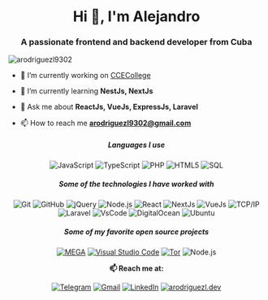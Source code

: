 <h1 align="center">Hi 👋, I'm Alejandro</h1>
<h3 align="center">A passionate frontend and backend developer from Cuba</h3>


<p align="left"> <img src="https://komarev.com/ghpvc/?username=arodriguezl9302&label=Profile%20views&color=0e75b6&style=flat" alt="arodriguezl9302" /> </p>

- 🔭 I’m currently working on [CCECollege](https://ccecollege.es)

- 🌱 I’m currently learning **NestJs, NextJs**

- 💬 Ask me about **ReactJs, VueJs, ExpressJs, Laravel**

- 📫 How to reach me **arodriguezl9302@gmail.com**

<div align="center">

##### Languages I use
![JavaScript](https://img.shields.io/badge/-JavaScript-000000?style=flat&logo=javascript)
![TypeScript](https://img.shields.io/badge/-TypeScript-000000?style=flat&logo=typescript)
![PHP](https://img.shields.io/badge/-PHP-000000?style=flat&logo=php)
![HTML5](https://img.shields.io/badge/-HTML5-000000?style=flat&logo=html5)
![SQL](https://img.shields.io/badge/-SQL-000000?style=flat&logo=postgresql)

##### Some of the technologies I have worked with

![Git](https://img.shields.io/badge/-Git-222222?style=flat&logo=git&logoColor=F05032)
![GitHub](https://img.shields.io/badge/-GitHub-222222?style=flat&logo=github&logoColor=white)
![jQuery](https://img.shields.io/badge/-jQuery-222222?style=flat&logo=jQuery&logoColor=0769AD)
![Node.js](https://img.shields.io/badge/-Node.js-222222?style=flat&logo=node.js&logoColor=339933)
![React](https://img.shields.io/badge/-React-222222?style=flat&logo=React&logoColor=61DAFB)
![NextJs](https://img.shields.io/badge/-Next.js-222222?style=flat&logo=Next.js&logoColor=white)
![VueJs](https://img.shields.io/badge/-VueJs-222222?style=flat&logo=Vue.js&logoColor=43C9AC)
![TCP/IP](https://img.shields.io/badge/-TCP/IP-222222?style=flat&logo=cisco&logoColor=white)
![Laravel](https://img.shields.io/badge/-Laravel-222222?style=flat&logo=laravel&logoColor=F43A2F)
![VsCode](https://img.shields.io/badge/-VsCode-222222?style=flat&logo=VisualStudioCode&logoColor=blue)
![DigitalOcean](https://img.shields.io/badge/-DigitalOcean-222222?style=flat&logo=DigitalOcean&logoColor=blue)
![Ubuntu](https://img.shields.io/badge/-Ubuntu-222222?style=flat&logo=Ubuntu&logoColor=red)

##### Some of my favorite open source projects
[![MEGA](https://img.shields.io/badge/-MEGA-444444?style=flat&logo=mega&logoColor=D9272E)](ttps://github.com/meganz/)
[![Visual Studio Code](https://img.shields.io/badge/-VSCode-444444?style=flat&logo=visual-studio-code&logoColor=007ACC)](https://github.com/microsoft/vscode)
[![Tor](https://img.shields.io/badge/-Tor-444444?style=flat&logo=tor&logoColor=7E4798)](https://www.torproject.org/)
![Node.js](https://img.shields.io/badge/-Node.js-222222?style=flat&logo=node.js&logoColor=339933)



**📫 Reach me at:**<br>

[![Telegram](https://img.shields.io/badge/-TELEGRAM-2CA5E0?style=for-the-badge&logo=telegram&logoColor=white)](https://t.me/arodriguezl)
[![Gmail](https://img.shields.io/badge/-GMAIL-D14836?style=for-the-badge&logo=gmail&logoColor=white)](mailto:arodriguezl9302@gmail.com)
[![LinkedIn](https://img.shields.io/badge/-LINKEDIN-0077B5?style=for-the-badge&logo=linkedin&logoColor=white)](https://www.linkedin.com/in/arodriguezl9302/)
[![arodriguezl.dev](https://img.shields.io/badge/-arodriguezl.dev-000000?style=for-the-badge&logo=react&logoColor=white)](https://www.arodriguezl.dev/)

<div align="center">
